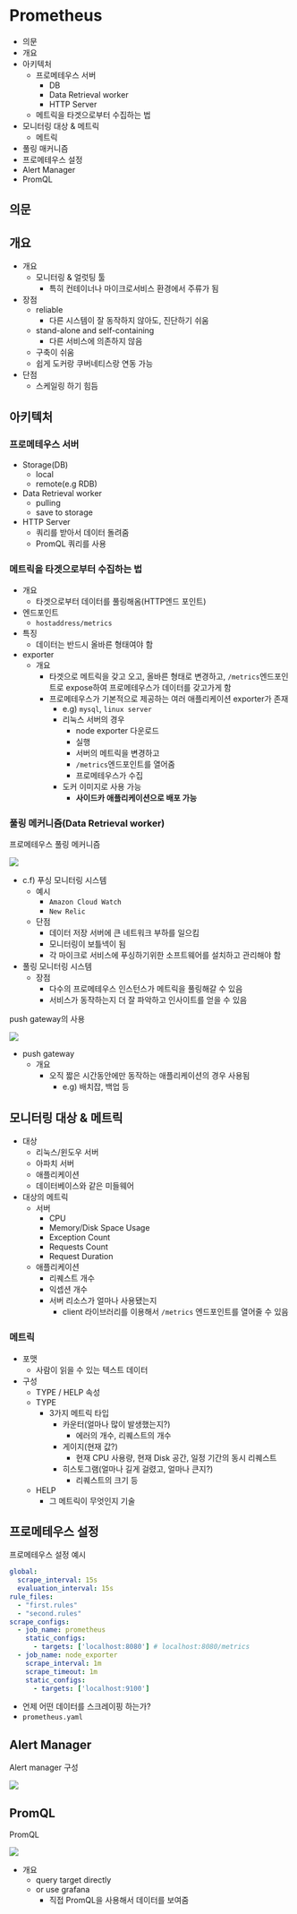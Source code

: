 # Prometheus

- 의문
- 개요
- 아키텍처
  - 프로메테우스 서버
    - DB
    - Data Retrieval worker
    - HTTP Server
  - 메트릭을 타겟으로부터 수집하는 법
- 모니터링 대상 & 메트릭
  - 메트릭
- 풀링 매커니즘
- 프로메테우스 설정
- Alert Manager
- PromQL

## 의문

## 개요

- 개요
  - 모니터링 & 얼럿팅 툴
    - 특히 컨테이너나 마이크로서비스 환경에서 주류가 됨
- 장점
  - reliable
    - 다른 시스템이 잘 동작하지 않아도, 진단하기 쉬움
  - stand-alone and self-containing
    - 다른 서비스에 의존하지 않음
  - 구축이 쉬움
  - 쉽게 도커랑 쿠버네티스랑 연동 가능
- 단점
  - 스케일링 하기 힘듬

## 아키텍처

### 프로메테우스 서버

- Storage(DB)
  - local
  - remote(e.g RDB)
- Data Retrieval worker
  - pulling
  - save to storage
- HTTP Server
  - 쿼리를 받아서 데이터 돌려줌
  - PromQL 쿼리를 사용

### 메트릭을 타겟으로부터 수집하는 법

- 개요
  - 타겟으로부터 데이터를 풀링해옴(HTTP엔드 포인트)
- 엔드포인트
  - `hostaddress/metrics`
- 특징
  - 데이터는 반드시 올바른 형태여야 함
- exporter
  - 개요
    - 타겟으로 메트릭을 갖고 오고, 올바른 형태로 변경하고, `/metrics`엔드포인트로 expose하여 프로메테우스가 데이터를 갖고가게 함
    - 프로메테우스가 기본적으로 제공하는 여러 애플리케이션 exporter가 존재
      - e.g) `mysql`, `linux server`
      - 리눅스 서버의 경우
        - node exporter 다운로드
        - 실행
        - 서버의 메트릭을 변경하고
        - `/metrics`엔드포인트를 열어줌
        - 프로메테우스가 수집
      - 도커 이미지로 사용 가능
        - **사이드카 애플리케이션으로 배포 가능**

### 풀링 메커니즘(Data Retrieval worker)

프로메테우스 풀링 메커니즘

![](./images/pulling_mechanism1.png)

- c.f) 푸싱 모니터링 시스템
  - 예시
    - `Amazon Cloud Watch`
    - `New Relic`
  - 단점
    - 데이터 저장 서버에 큰 네트워크 부하를 일으킴
    - 모니터링이 보틀넥이 됨
    - 각 마이크로 서비스에 푸싱하기위한 소프트웨어를 설치하고 관리해야 함
- 풀링 모니터링 시스템
  - 장점
    - 다수의 프로메테우스 인스턴스가 메트릭을 풀링해갈 수 있음
    - 서비스가 동작하는지 더 잘 파악하고 인사이트를 얻을 수 있음

push gateway의 사용

![](./images/pushing_gateway1.png)

- push gateway
  - 개요
    - 오직 짧은 시간동안에만 동작하는 애플리케이션의 경우 사용됨
      - e.g) 배치잡, 백업 등

## 모니터링 대상 & 메트릭

- 대상
  - 리눅스/윈도우 서버
  - 아파치 서버
  - 애플리케이션
  - 데이터베이스와 같은 미들웨어
- 대상의 메트릭
  - 서버
    - CPU
    - Memory/Disk Space Usage
    - Exception Count
    - Requests Count
    - Request Duration
  - 애플리케이션
    - 리퀘스트 개수
    - 익셉션 개수
    - 서버 리소스가 얼마나 사용됐는지
      - client 라이브러리를 이용해서 `/metrics` 엔드포인트를 열어줄 수 있음

### 메트릭

- 포맷
  - 사람이 읽을 수 있는 텍스트 데이터
- 구성
  - TYPE / HELP 속성
  - TYPE
    - 3가지 메트릭 타입
      - 카운터(얼마나 많이 발생했는지?)
        - 에러의 개수, 리퀘스트의 개수
      - 게이지(현재 값?)
        - 현재 CPU 사용량, 현재 Disk 공간, 일정 기간의 동시 리퀘스트
      - 히스토그램(얼마나 길게 걸렸고, 얼마나 큰지?)
        - 리퀘스트의 크기 등
  - HELP
    - 그 메트릭이 무엇인지 기술

## 프로메테우스 설정

프로메테우스 설정 예시

```yaml
global:
  scrape_interval: 15s
  evaluation_interval: 15s
rule_files:
  - "first.rules"
  - "second.rules"
scrape_configs:
  - job_name: prometheus
    static_configs:
      - targets: ['localhost:8080'] # localhost:8080/metrics
  - job_name: node_exporter
    scrape_interval: 1m
    scrape_timeout: 1m
    static_configs:
      - targets: ['localhost:9100']
```

- 언제 어떤 데이터를 스크레이핑 하는가?
- `prometheus.yaml`

## Alert Manager

Alert manager 구성

![](./images/alert_manager1.png)

## PromQL

PromQL

![](./images/promQL1.png)

- 개요
  - query target directly
  - or use grafana
    - 직접 PromQL을 사용해서 데이터를 보여줌
